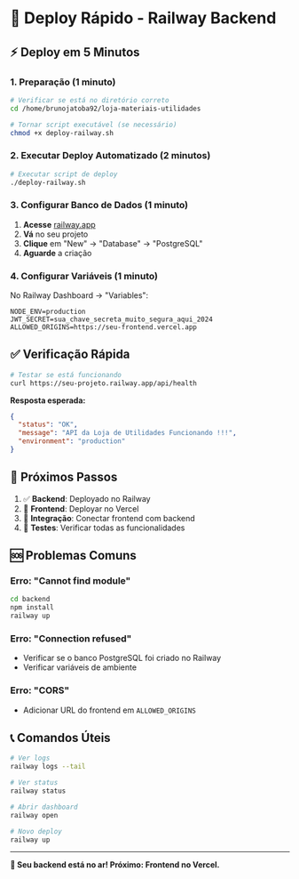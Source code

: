 # 🚀 Deploy Rápido - Railway Backend

## ⚡ **Deploy em 5 Minutos**

### **1. Preparação (1 minuto)**
```bash
# Verificar se está no diretório correto
cd /home/brunojatoba92/loja-materiais-utilidades

# Tornar script executável (se necessário)
chmod +x deploy-railway.sh
```

### **2. Executar Deploy Automatizado (2 minutos)**
```bash
# Executar script de deploy
./deploy-railway.sh
```

### **3. Configurar Banco de Dados (1 minuto)**
1. **Acesse** [railway.app](https://railway.app)
2. **Vá** no seu projeto
3. **Clique** em "New" → "Database" → "PostgreSQL"
4. **Aguarde** a criação

### **4. Configurar Variáveis (1 minuto)**
No Railway Dashboard → "Variables":

```env
NODE_ENV=production
JWT_SECRET=sua_chave_secreta_muito_segura_aqui_2024
ALLOWED_ORIGINS=https://seu-frontend.vercel.app
```

## ✅ **Verificação Rápida**

```bash
# Testar se está funcionando
curl https://seu-projeto.railway.app/api/health
```

**Resposta esperada:**
```json
{
  "status": "OK",
  "message": "API da Loja de Utilidades Funcionando !!!",
  "environment": "production"
}
```

## 🎯 **Próximos Passos**

1. ✅ **Backend**: Deployado no Railway
2. 🔄 **Frontend**: Deployar no Vercel
3. 🔄 **Integração**: Conectar frontend com backend
4. 🔄 **Testes**: Verificar todas as funcionalidades

## 🆘 **Problemas Comuns**

### **Erro: "Cannot find module"**
```bash
cd backend
npm install
railway up
```

### **Erro: "Connection refused"**
- Verificar se o banco PostgreSQL foi criado no Railway
- Verificar variáveis de ambiente

### **Erro: "CORS"**
- Adicionar URL do frontend em `ALLOWED_ORIGINS`

## 📞 **Comandos Úteis**

```bash
# Ver logs
railway logs --tail

# Ver status
railway status

# Abrir dashboard
railway open

# Novo deploy
railway up
```

---

**🚀 Seu backend está no ar! Próximo: Frontend no Vercel.**
